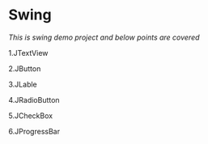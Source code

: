 # Swing

_This is swing demo project and below points are covered_

1.JTextView

2.JButton

3.JLable

4.JRadioButton

5.JCheckBox

6.JProgressBar
